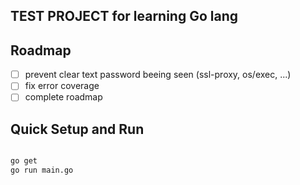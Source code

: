 

## TEST PROJECT for learning Go lang

## Roadmap

- [ ] prevent clear text password beeing seen (ssl-proxy, os/exec, ...)
- [ ] fix error coverage
- [ ] complete roadmap

## Quick Setup and Run 

```sh

go get 
go run main.go

```
